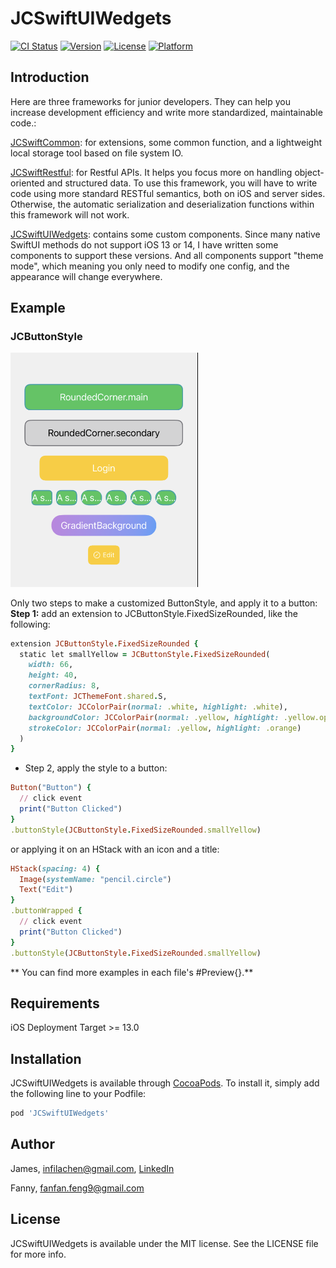 # JCSwiftUIWedgets

[![CI Status](https://img.shields.io/travis/James/JCSwiftUIWedgets.svg?style=flat)](https://travis-ci.org/James/JCSwiftUIWedgets)
[![Version](https://img.shields.io/cocoapods/v/JCSwiftUIWedgets.svg?style=flat)](https://cocoapods.org/pods/JCSwiftUIWedgets)
[![License](https://img.shields.io/cocoapods/l/JCSwiftUIWedgets.svg?style=flat)](https://cocoapods.org/pods/JCSwiftUIWedgets)
[![Platform](https://img.shields.io/cocoapods/p/JCSwiftUIWedgets.svg?style=flat)](https://cocoapods.org/pods/JCSwiftUIWedgets)

## Introduction

Here are three frameworks for junior developers. They can help you increase development efficiency and write more standardized, maintainable code.:

[JCSwiftCommon](https://github.com/infila/JCSwiftCommon): for extensions, some common function, and a lightweight local storage tool based on file system IO.

[JCSwiftRestful](https://github.com/infila/JCSwiftRestful): for Restful APIs. It helps you focus more on handling object-oriented and structured data. To use this framework, you will have to write code using more standard RESTful semantics, both on iOS and server sides. Otherwise, the automatic serialization and deserialization functions within this framework will not work.

[JCSwiftUIWedgets](https://github.com/infila/JCSwiftRestful): contains some custom components. Since many native SwiftUI methods do not support iOS 13 or 14, I have written some components to support these versions. And all components support "theme mode", which meaning you only need to modify one config, and the appearance will change everywhere.

## Example

### JCButtonStyle

<img src="READMEAssets/ButtonStyles.png" width="300px"></img>

Only two steps to make a customized ButtonStyle, and apply it to a button:
**Step 1:** add an extension to JCButtonStyle.FixedSizeRounded, like the following: 
```ruby
extension JCButtonStyle.FixedSizeRounded {
  static let smallYellow = JCButtonStyle.FixedSizeRounded(
    width: 66,
    height: 40,
    cornerRadius: 8,
    textFont: JCThemeFont.shared.S,
    textColor: JCColorPair(normal: .white, highlight: .white),
    backgroundColor: JCColorPair(normal: .yellow, highlight: .yellow.opacity(0.5)),
    strokeColor: JCColorPair(normal: .yellow, highlight: .orange)
  )
}
```

* Step 2, apply the style to a button:
```ruby
Button("Button") {
  // click event
  print("Button Clicked")
}
.buttonStyle(JCButtonStyle.FixedSizeRounded.smallYellow)
```

or applying it on an HStack with an icon and a title:
```ruby
HStack(spacing: 4) {
  Image(systemName: "pencil.circle")
  Text("Edit")
}
.buttonWrapped {
  // click event
  print("Button Clicked")
}
.buttonStyle(JCButtonStyle.FixedSizeRounded.smallYellow)
```

** You can find more examples in each file's #Preview{}.**

## Requirements

iOS Deployment Target >= 13.0 

## Installation

JCSwiftUIWedgets is available through [CocoaPods](https://cocoapods.org). To install
it, simply add the following line to your Podfile:

```ruby
pod 'JCSwiftUIWedgets'
```

## Author

James, infilachen@gmail.com, [LinkedIn](https://www.linkedin.com/in/jameschen5428)

Fanny, fanfan.feng9@gmail.com

## License

JCSwiftUIWedgets is available under the MIT license. See the LICENSE file for more info.
